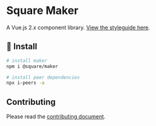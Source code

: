# Square Maker

A Vue.js 2.x component library. [View the styleguide here](https://square.github.io/maker/styleguide/latest/#/).

## 🚀 Install

```sh
# install maker
npm i @square/maker
```

```sh
# install peer dependencies
npx i-peers -a
```

## Contributing

Please read the [contributing document](.github/CONTRITBUTING.md).
